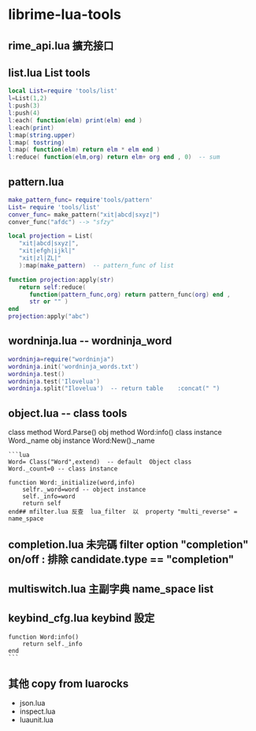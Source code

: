 # librime-lua-tools
## rime_api.lua 擴充接口

## list.lua List tools
```lua
local List=require 'tools/list'
l=List(1,2)
l:push(3)
l:push(4)
l:each( function(elm) print(elm) end ) 
l:each(print)
l:map(string.upper)
l:map( tostring) 
l:map( function(elm) return elm * elm end ) 
l:reduce( function(elm,org) return elm+ org end , 0)  -- sum

```
## pattern.lua 
```lua
make_pattern_func= require'tools/pattern'
List= require 'tools/list'
conver_func= make_pattern("xit|abcd|sxyz|")
conver_func("afdc") --> "sfzy"

local projection = List( 
   "xit|abcd|sxyz|",
   "xit|efgh|ijkl|"
   "xit|zl|ZL|"
   ):map(make_pattern)  -- pattern_func of list

function projection:apply(str) 
   return self:reduce(
      function(pattern_func,org) return pattern_func(org) end , 
      str or "" ) 
end 
projection:apply("abc") 

```
## wordninja.lua -- wordninja_word
```lua
wordninja=require("wordninja")
wordninja.init('wordninja_words.txt')
wordninja.test()
wordninja.test('Ilovelua')
wordninja.split("Ilovelua')  -- return table    :concat(" ")

```
## object.lua -- class tools
class method    Word.Parse()
obj method      Word:info()
class instance  Word._name
obj instance    Word:New()._name

    ```lua
    Word= Class("Word",extend)  -- default  Object class
    Word._count=0 -- class instance

    function Word:_initialize(word,info)
    	selfr._word=word -- object instance
    	self._info=word
    	return self
    end## mfilter.lua 反查  lua_filter  以  property "multi_reverse" = name_space 
## completion.lua  未完碼 filter   option "completion"  on/off    :  排除 candidate.type == "completion" 
## multiswitch.lua   主副字典 name_space list 
## keybind_cfg.lua  keybind 設定
    function Word:info()
    	return self._info
    end
    ```
    
## 其他 copy from luarocks
* json.lua
* inspect.lua
* luaunit.lua


